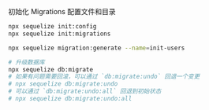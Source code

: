 初始化 Migrations 配置文件和目录
```bash
npx sequelize init:config
npx sequelize init:migrations
```


```bash
npx sequelize migration:generate --name=init-users
```


```bash
# 升级数据库
npx sequelize db:migrate
# 如果有问题需要回滚，可以通过 `db:migrate:undo` 回退一个变更
# npx sequelize db:migrate:undo
# 可以通过 `db:migrate:undo:all` 回退到初始状态
# npx sequelize db:migrate:undo:all
```